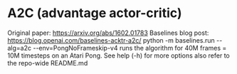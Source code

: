

<!--
 * @version:
 * @Author:  StevenJokess https://github.com/StevenJokess
 * @Date: 2020-11-10 21:55:20
 * @LastEditors:  StevenJokess https://github.com/StevenJokess
 * @LastEditTime: 2020-12-19 22:19:38
 * @Description:
 * @TODO::
 * @Reference:
-->

#  A2C (advantage actor-critic)
Original paper: https://arxiv.org/abs/1602.01783
Baselines blog post: https://blog.openai.com/baselines-acktr-a2c/
python -m baselines.run --alg=a2c --env=PongNoFrameskip-v4 runs the algorithm for 40M frames = 10M timesteps on an Atari Pong. See help (-h) for more options
also refer to the repo-wide README.md

[1]: https://github.com/openai/baselines/tree/master/baselines/a2c
[2]: https://github.com/rpatrik96/pytorch-a2c
[3]: https://github.com/bentrevett/pytorch-rl
